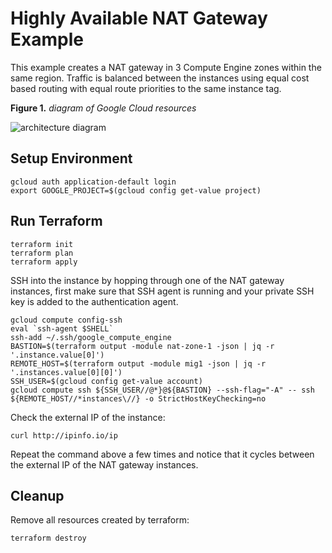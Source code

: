 # Highly Available NAT Gateway Example

This example creates a NAT gateway in 3 Compute Engine zones within the same region. Traffic is balanced between the instances using equal cost based routing with equal route priorities to the same instance tag.

**Figure 1.** *diagram of Google Cloud resources*

![architecture diagram](./diagram.png)

## Setup Environment

```
gcloud auth application-default login
export GOOGLE_PROJECT=$(gcloud config get-value project)
```

## Run Terraform

```
terraform init
terraform plan
terraform apply
```

SSH into the instance by hopping through one of the NAT gateway instances, first make sure that SSH agent is running and your private SSH key is added to the authentication agent.

```
gcloud compute config-ssh
eval `ssh-agent $SHELL`
ssh-add ~/.ssh/google_compute_engine
BASTION=$(terraform output -module nat-zone-1 -json | jq -r '.instance.value[0]')
REMOTE_HOST=$(terraform output -module mig1 -json | jq -r '.instances.value[0][0]')
SSH_USER=$(gcloud config get-value account)
gcloud compute ssh ${SSH_USER//@*}@${BASTION} --ssh-flag="-A" -- ssh ${REMOTE_HOST//*instances\//} -o StrictHostKeyChecking=no
```

Check the external IP of the instance:

```
curl http://ipinfo.io/ip
```

Repeat the command above a few times and notice that it cycles between the external IP of the NAT gateway instances.

## Cleanup

Remove all resources created by terraform:

```
terraform destroy
```
